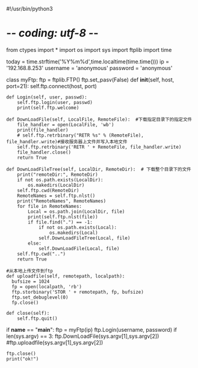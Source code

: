 #!/usr/bin/python3
# -*- coding: utf-8 -*-

from ctypes import *
import os
import sys
import ftplib
import time

today = time.strftime('%Y%m%d',time.localtime(time.time()))
ip = '192.168.8.253'
username = 'anonymous' 
password = 'anonymous'

class myFtp:
    ftp = ftplib.FTP()
    ftp.set_pasv(False) 
    def __init__(self, host, port=21):
        self.ftp.connect(host, port)
 
    def Login(self, user, passwd):
        self.ftp.login(user, passwd)
        print(self.ftp.welcome)
 
    def DownLoadFile(self, LocalFile, RemoteFile):  #下载指定目录下的指定文件
        file_handler = open(LocalFile, 'wb')
        print(file_handler)
        # self.ftp.retrbinary("RETR %s" % (RemoteFile), file_handler.write)#接收服务器上文件并写入本地文件
        self.ftp.retrbinary('RETR ' + RemoteFile, file_handler.write)
        file_handler.close()
        return True

    def DownLoadFileTree(self, LocalDir, RemoteDir):  # 下载整个目录下的文件
        print("remoteDir:", RemoteDir)
        if not os.path.exists(LocalDir):
            os.makedirs(LocalDir)
        self.ftp.cwd(RemoteDir)
        RemoteNames = self.ftp.nlst()
        print("RemoteNames", RemoteNames)
        for file in RemoteNames:
            Local = os.path.join(LocalDir, file)
            print(self.ftp.nlst(file))
            if file.find(".") == -1:
                if not os.path.exists(Local):
                    os.makedirs(Local)
                self.DownLoadFileTree(Local, file)
            else:
                self.DownLoadFile(Local, file)
        self.ftp.cwd("..")
        return True

    #从本地上传文件到ftp
    def uploadfile(self, remotepath, localpath):
      bufsize = 1024
      fp = open(localpath, 'rb')
      ftp.storbinary('STOR ' + remotepath, fp, bufsize)
      ftp.set_debuglevel(0)
      fp.close() 

    def close(self):
        self.ftp.quit()
 
 
if __name__ == "__main__":
    ftp = myFtp(ip)
    ftp.Login(username, password)
    if len(sys.argv) == 3:
        ftp.DownLoadFile(sys.argv[1],sys.argv[2])
        #ftp.uploadfile(sys.argv[1],sys.argv[2])

    ftp.close()
    print("ok!")
